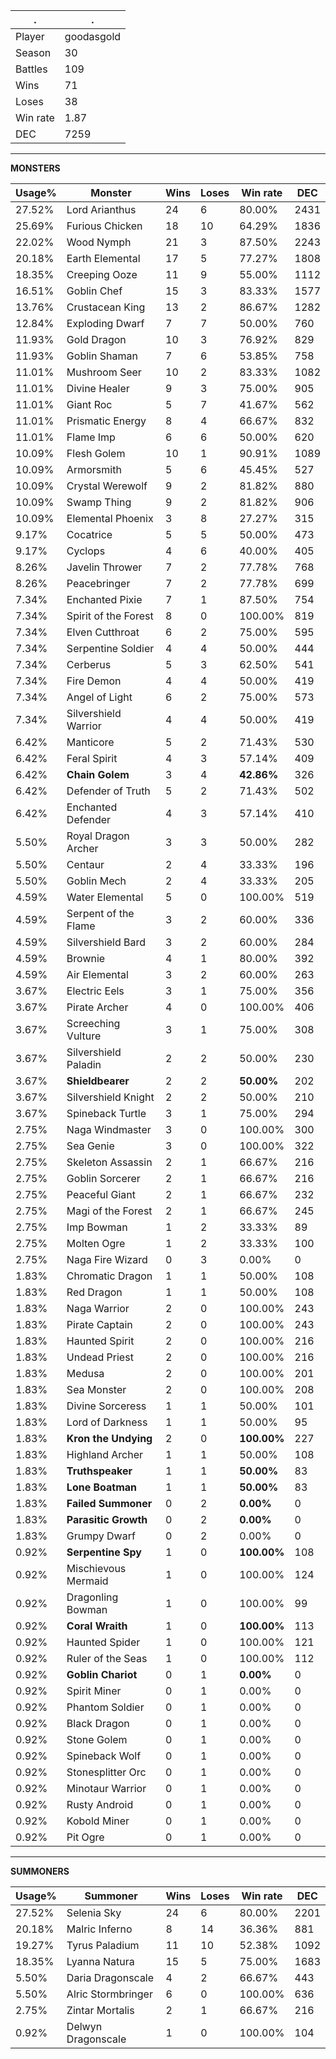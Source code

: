 .|.
|-|-
Player|goodasgold
Season|30
Battles|109
Wins|71
Loses|38
Win rate|1.87
DEC|7259

---
**MONSTERS**

Usage%|Monster|Wins|Loses|Win rate|DEC|
-|-|-|-|-|-|
27.52%|Lord Arianthus|24|6|80.00%|2431|
25.69%|Furious Chicken|18|10|64.29%|1836|
22.02%|Wood Nymph|21|3|87.50%|2243|
20.18%|Earth Elemental|17|5|77.27%|1808|
18.35%|Creeping Ooze|11|9|55.00%|1112|
16.51%|Goblin Chef|15|3|83.33%|1577|
13.76%|Crustacean King|13|2|86.67%|1282|
12.84%|Exploding Dwarf|7|7|50.00%|760|
11.93%|Gold Dragon|10|3|76.92%|829|
11.93%|Goblin Shaman|7|6|53.85%|758|
11.01%|Mushroom Seer|10|2|83.33%|1082|
11.01%|Divine Healer|9|3|75.00%|905|
11.01%|Giant Roc|5|7|41.67%|562|
11.01%|Prismatic Energy|8|4|66.67%|832|
11.01%|Flame Imp|6|6|50.00%|620|
10.09%|Flesh Golem|10|1|90.91%|1089|
10.09%|Armorsmith|5|6|45.45%|527|
10.09%|Crystal Werewolf|9|2|81.82%|880|
10.09%|Swamp Thing|9|2|81.82%|906|
10.09%|Elemental Phoenix|3|8|27.27%|315|
9.17%|Cocatrice|5|5|50.00%|473|
9.17%|Cyclops|4|6|40.00%|405|
8.26%|Javelin Thrower|7|2|77.78%|768|
8.26%|Peacebringer|7|2|77.78%|699|
7.34%|Enchanted Pixie|7|1|87.50%|754|
7.34%|Spirit of the Forest|8|0|100.00%|819|
7.34%|Elven Cutthroat|6|2|75.00%|595|
7.34%|Serpentine Soldier|4|4|50.00%|444|
7.34%|Cerberus|5|3|62.50%|541|
7.34%|Fire Demon|4|4|50.00%|419|
7.34%|Angel of Light|6|2|75.00%|573|
7.34%|Silvershield Warrior|4|4|50.00%|419|
6.42%|Manticore|5|2|71.43%|530|
6.42%|Feral Spirit|4|3|57.14%|409|
6.42%|**Chain Golem**|3|4|**42.86%**|326|
6.42%|Defender of Truth|5|2|71.43%|502|
6.42%|Enchanted Defender|4|3|57.14%|410|
5.50%|Royal Dragon Archer|3|3|50.00%|282|
5.50%|Centaur|2|4|33.33%|196|
5.50%|Goblin Mech|2|4|33.33%|205|
4.59%|Water Elemental|5|0|100.00%|519|
4.59%|Serpent of the Flame|3|2|60.00%|336|
4.59%|Silvershield Bard|3|2|60.00%|284|
4.59%|Brownie|4|1|80.00%|392|
4.59%|Air Elemental|3|2|60.00%|263|
3.67%|Electric Eels|3|1|75.00%|356|
3.67%|Pirate Archer|4|0|100.00%|406|
3.67%|Screeching Vulture|3|1|75.00%|308|
3.67%|Silvershield Paladin|2|2|50.00%|230|
3.67%|**Shieldbearer**|2|2|**50.00%**|202|
3.67%|Silvershield Knight|2|2|50.00%|210|
3.67%|Spineback Turtle|3|1|75.00%|294|
2.75%|Naga Windmaster|3|0|100.00%|300|
2.75%|Sea Genie|3|0|100.00%|322|
2.75%|Skeleton Assassin|2|1|66.67%|216|
2.75%|Goblin Sorcerer|2|1|66.67%|216|
2.75%|Peaceful Giant|2|1|66.67%|232|
2.75%|Magi of the Forest|2|1|66.67%|245|
2.75%|Imp Bowman|1|2|33.33%|89|
2.75%|Molten Ogre|1|2|33.33%|100|
2.75%|Naga Fire Wizard|0|3|0.00%|0|
1.83%|Chromatic Dragon|1|1|50.00%|108|
1.83%|Red Dragon|1|1|50.00%|108|
1.83%|Naga Warrior|2|0|100.00%|243|
1.83%|Pirate Captain|2|0|100.00%|243|
1.83%|Haunted Spirit|2|0|100.00%|216|
1.83%|Undead Priest|2|0|100.00%|216|
1.83%|Medusa|2|0|100.00%|201|
1.83%|Sea Monster|2|0|100.00%|208|
1.83%|Divine Sorceress|1|1|50.00%|101|
1.83%|Lord of Darkness|1|1|50.00%|95|
1.83%|**Kron the Undying**|2|0|**100.00%**|227|
1.83%|Highland Archer|1|1|50.00%|108|
1.83%|**Truthspeaker**|1|1|**50.00%**|83|
1.83%|**Lone Boatman**|1|1|**50.00%**|83|
1.83%|**Failed Summoner**|0|2|**0.00%**|0|
1.83%|**Parasitic Growth**|0|2|**0.00%**|0|
1.83%|Grumpy Dwarf|0|2|0.00%|0|
0.92%|**Serpentine Spy**|1|0|**100.00%**|108|
0.92%|Mischievous Mermaid|1|0|100.00%|124|
0.92%|Dragonling Bowman|1|0|100.00%|99|
0.92%|**Coral Wraith**|1|0|**100.00%**|113|
0.92%|Haunted Spider|1|0|100.00%|121|
0.92%|Ruler of the Seas|1|0|100.00%|112|
0.92%|**Goblin Chariot**|0|1|**0.00%**|0|
0.92%|Spirit Miner|0|1|0.00%|0|
0.92%|Phantom Soldier|0|1|0.00%|0|
0.92%|Black Dragon|0|1|0.00%|0|
0.92%|Stone Golem|0|1|0.00%|0|
0.92%|Spineback Wolf|0|1|0.00%|0|
0.92%|Stonesplitter Orc|0|1|0.00%|0|
0.92%|Minotaur Warrior|0|1|0.00%|0|
0.92%|Rusty Android|0|1|0.00%|0|
0.92%|Kobold Miner|0|1|0.00%|0|
0.92%|Pit Ogre|0|1|0.00%|0|

---
**SUMMONERS**

Usage%|Summoner|Wins|Loses|Win rate|DEC|
-|-|-|-|-|-|
27.52%|Selenia Sky|24|6|80.00%|2201|
20.18%|Malric Inferno|8|14|36.36%|881|
19.27%|Tyrus Paladium|11|10|52.38%|1092|
18.35%|Lyanna Natura|15|5|75.00%|1683|
5.50%|Daria Dragonscale|4|2|66.67%|443|
5.50%|Alric Stormbringer|6|0|100.00%|636|
2.75%|Zintar Mortalis|2|1|66.67%|216|
0.92%|Delwyn Dragonscale|1|0|100.00%|104|
